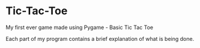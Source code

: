 # Tic-Tac-Toe
My first ever game made using Pygame - Basic Tic Tac Toe 

Each part of my program contains a brief explanation of what is being done.

